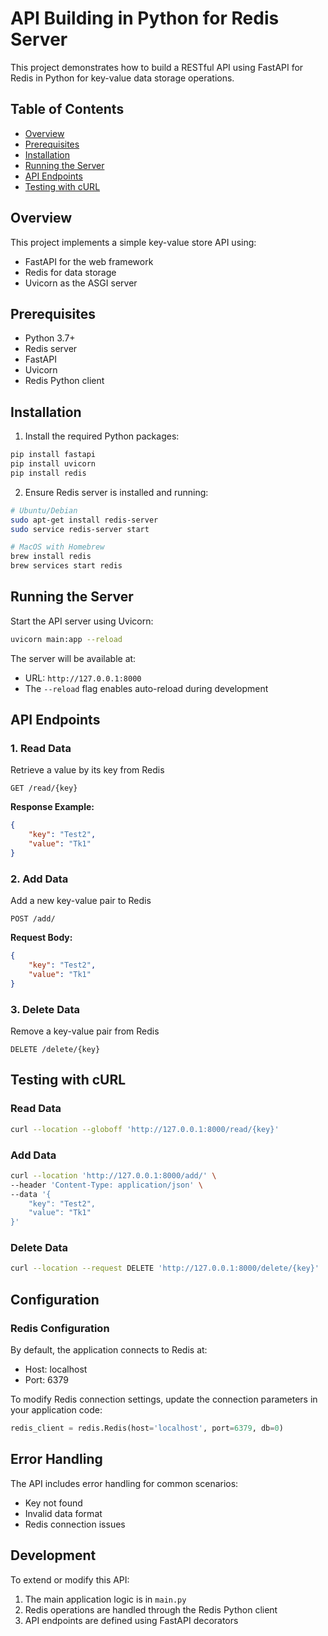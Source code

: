 # API Building in Python for Redis Server

This project demonstrates how to build a RESTful API using FastAPI for Redis in Python for key-value data storage operations.

## Table of Contents
- [Overview](#overview)
- [Prerequisites](#prerequisites)
- [Installation](#installation)
- [Running the Server](#running-the-server)
- [API Endpoints](#api-endpoints)
- [Testing with cURL](#testing-with-curl)

## Overview

This project implements a simple key-value store API using:
- FastAPI for the web framework
- Redis for data storage
- Uvicorn as the ASGI server

## Prerequisites

- Python 3.7+
- Redis server
- FastAPI
- Uvicorn
- Redis Python client

## Installation

1. Install the required Python packages:
```bash
pip install fastapi
pip install uvicorn
pip install redis
```

2. Ensure Redis server is installed and running:
```bash
# Ubuntu/Debian
sudo apt-get install redis-server
sudo service redis-server start

# MacOS with Homebrew
brew install redis
brew services start redis
```

## Running the Server

Start the API server using Uvicorn:

```bash
uvicorn main:app --reload
```

The server will be available at:
- URL: `http://127.0.0.1:8000`
- The `--reload` flag enables auto-reload during development

## API Endpoints

### 1. Read Data
Retrieve a value by its key from Redis

```http
GET /read/{key}
```

**Response Example:**
```json
{
    "key": "Test2",
    "value": "Tk1"
}
```

### 2. Add Data
Add a new key-value pair to Redis

```http
POST /add/
```

**Request Body:**
```json
{
    "key": "Test2",
    "value": "Tk1"
}
```

### 3. Delete Data
Remove a key-value pair from Redis

```http
DELETE /delete/{key}
```

## Testing with cURL

### Read Data
```bash
curl --location --globoff 'http://127.0.0.1:8000/read/{key}'
```

### Add Data
```bash
curl --location 'http://127.0.0.1:8000/add/' \
--header 'Content-Type: application/json' \
--data '{
    "key": "Test2",
    "value": "Tk1"
}'
```

### Delete Data
```bash
curl --location --request DELETE 'http://127.0.0.1:8000/delete/{key}'
```

## Configuration

### Redis Configuration
By default, the application connects to Redis at:
- Host: localhost
- Port: 6379

To modify Redis connection settings, update the connection parameters in your application code:

```python
redis_client = redis.Redis(host='localhost', port=6379, db=0)
```

## Error Handling

The API includes error handling for common scenarios:
- Key not found
- Invalid data format
- Redis connection issues

## Development

To extend or modify this API:
1. The main application logic is in `main.py`
2. Redis operations are handled through the Redis Python client
3. API endpoints are defined using FastAPI decorators

